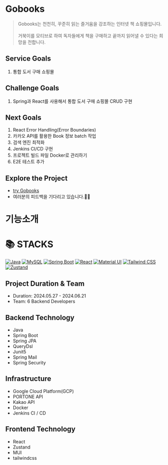 # Gobooks

> Gobooks는 천천히, 꾸준히 읽는 즐거움을 강조하는 인터넷 책 쇼핑몰입니다.<br><br> 거북이를 모티브로 하여 독자들에게 책을 구매하고 끝까지 읽어낼 수 있다는 희망을 전합니다.

## Service Goals

1. 통합 도서 구매 쇼핑몰

## Challenge Goals

1. Spring과 React를 사용해서 통합 도서 구매 쇼핑몰 CRUD 구현

## Next Goals

1. React Error Handling(Error Boundaries)
2. 카카오 API를 활용한 Book 정보 batch 작업
3. 검색 엔진 최적화
4. Jenkins CI/CD 구현
5. 프로젝트 빌드 파일 Docker로 관리하기
6. E2E 테스트 추가

## Explore the Project

* [try Gobooks](https://www.gobookstore.shop/)
* 여러분의 피드백을 기다리고 있습니다.👏👏

# 기능소개





# 📚 STACKS
[![Java](https://img.shields.io/badge/Java-orange?style=for-the-badge&logo=java)](#)
[![MySQL](https://img.shields.io/badge/MySQL-blue?style=for-the-badge&logo=mysql)](#)
[![Spring Boot](https://img.shields.io/badge/Spring_Boot-green?style=for-the-badge&logo=spring)](#)
[![React](https://img.shields.io/badge/React-blue?style=for-the-badge&logo=react)](#)
[![Material UI](https://img.shields.io/badge/MUI-teal?style=for-the-badge&logo=material-ui)](#)
[![Tailwind CSS](https://img.shields.io/badge/tailwindcss-cyan?style=for-the-badge&logo=tailwind-css)](#)
[![Zustand](https://img.shields.io/badge/Zustand-yellow?style=for-the-badge)](#)


## Project Duration & Team
* Duration: 2024.05.27 - 2024.06.21
* Team: 6 Backend Developers

## Backend Technology
* Java
* Spring Boot
* Spring JPA
* QueryDsl
* Junit5
* Spring Mail
* Spring Security

## Infrastructure
* Google Cloud Platform(GCP)
* PORTONE API
* Kakao API
* Docker
* Jenkins CI / CD

## Frontend Technology
* React
* Zustand
* MUI
* tailwindcss




